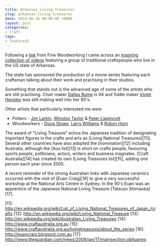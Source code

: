 ```yaml
---
title: Arkansas Living Treasures
slug: arkansas-living-treasures
date: 2014-06-26 00:00:00 +0000
layout: post
categories: 
- Craft
tags:
- featured3
---
```

Following a [link][1] from Fine Woodworking I came across an [inspiring collection of videos][2] featuring a group of traditional craftspeople who live in the US state of Arkansas.
<!--read_more-->
The state has sponsored the production of a movie series featuring each craftsman talking about their work and practising in their studios. 

Something that stands out is the advanced age of some of the artists who are still practising. Chair maker [Dallas Bump][3] is 94 and fiddle maker [Violet Hensley][4] was still making well into her 90's.

Other artists that particularly interested me were

* Potters - [Jim Larkin][5], [Winston Taylor][6] &amp; [Peter Lippincott][7]
* Woodworkers - [Doug Stowe][8], [Larry Williams][9] &amp; [Robyn Horn][10]

The award of "Living Treasure" echos the Japanese tradition of designating important figures in the crafts and arts as [Living National Treasures][11]). Several other countries have also adopted the [nomination][12] including Australia, although the [Aus list][13] is short on crafts people, favouring sports people, politicians, actors, writers and business magnates. [Craft Australia][14] has created its own [Living Treasures list][15], adding one person each year since 2005.

A recent reminder of the strong Australian links with Japanese ceramics occurred with the visit of [Euan Craig][16] to give a very successful workshop at the National Arts Centre in Sydney. In the 90's Euan was an apprentice of the Japanese National Living Treasure [Tatsuzo Shimaoka][17].

[1]:	http://www.finewoodworking.com/item/112983/watch-a-short-film-about-box-maker-doug-stowe
[2]:	http://www.historicarkansas.org/Collections-and-Research/arkansas-living-treasure-film-project
[3]:	http://www.historicarkansas.org/alt-film-project/dallas-bump/
[4]:	http://www.historicarkansas.org/alt-film-project/violet-hensley/
[5]:	http://www.historicarkansas.org/alt-film-project/jim-larkin/
[6]:	http://www.historicarkansas.org/alt-film-project/winston-taylor/
[7]:	http://www.historicarkansas.org/alt-film-project/peter-lippincott/
[8]:	http://www.historicarkansas.org/alt-film-project/doug-stowe/
[9]:	http://www.historicarkansas.org/alt-film-project/larry-williams/
[10]:	http://www.historicarkansas.org/alt-film-project/robyn-horn/
[11]:	http://en.wikipedia.org/wiki/List_of_Living_National_Treasures_of_Japan_(crafts
[12]:	http://en.wikipedia.org/wiki/Living_National_Treasure
[13]:	http://en.wikipedia.org/wiki/Australian_Living_Treasures
[14]:	http://www.craftaustralia.org.au
[15]:	http://www.craftaustralia.org.au/livingtreasures/about_the_series
[16]:	http://euancraig.blogspot.com.au
[17]:	http://www.theguardian.com/news/2008/jan/17/mainsection.obituaries

